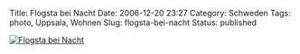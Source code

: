 Title: Flogsta bei Nacht
Date: 2006-12-20 23:27
Category: Schweden
Tags: photo, Uppsala, Wohnen
Slug: flogsta-bei-nacht
Status: published

[![Flogsta bei
Nacht](/pic/flogsta_night_s.jpg "Flogsta bei Nacht")](/pic/flogsta_night_l.jpg)

